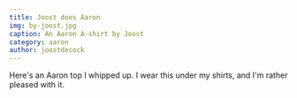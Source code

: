 ```yaml
---
title: Joost does Aaron
img: by-joost.jpg
caption: An Aaron A-shirt by Joost
category: aaron
author: joostdecock
---
```

Here's an Aaron top I whipped up. I wear this under my shirts, and I'm rather pleased with it.
